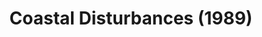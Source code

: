 ---
layout: shows
title: Coastal Disturbances (1989)
image: 
image_credit: 
image_alt:
image_caption:
category: 
details:
  Theatre: Jacksonville Actors Theatre
cast:
  Actor: Michael Lipp
crew:
external_links:
---